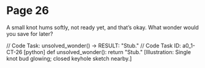 # Page 26


A small knot hums softly, not ready yet, and that’s okay.
What wonder would you save for later?

// Code Task: unsolved_wonder() → RESULT: "Stub."
// Code Task ID: a0_1-CT-26
[python]
def unsolved_wonder():
    return "Stub."
[Illustration: Single knot bud glowing; closed keyhole sketch nearby.]
